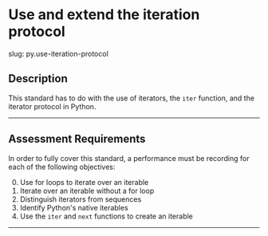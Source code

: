 
# Use and extend the iteration protocol

slug: py.use-iteration-protocol

## Description
This standard has to do with the use of iterators, the `iter` function, and the iterator protocol in Python.

---
## Assessment Requirements
In order to fully cover this standard, a performance must be recording for each of the following objectives:

0. Use for loops to iterate over an iterable
1. Iterate over an iterable without a for loop
2. Distinguish iterators from sequences
3. Identify Python's native iterables
4. Use the `iter` and `next` functions to create an iterable



---

